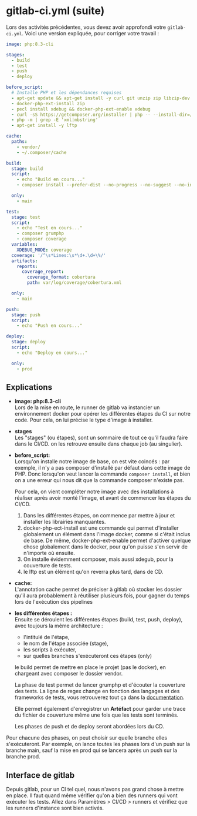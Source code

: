 # gitlab-ci.yml (suite)
Lors des activités précédentes, vous devez avoir approfondi votre `gitlab-ci.yml`. 
Voici une version expliquée, pour corriger votre travail :

```yaml
image: php:8.3-cli

stages:
  - build
  - test
  - push
  - deploy

before_script:
  # Installe PHP et les dépendances requises
  - apt-get update && apt-get install -y curl git unzip zip libzip-dev zlib1g-dev
  - docker-php-ext-install zip
  - pecl install xdebug && docker-php-ext-enable xdebug
  - curl -sS https://getcomposer.org/installer | php -- --install-dir=/usr/local/bin --filename=composer
  - php -m | grep -E 'xml|mbstring'
  - apt-get install -y lftp

cache:
  paths:
    - vendor/
    - ~/.composer/cache

build:
  stage: build
  script:
    - echo "Build en cours..."
    - composer install --prefer-dist --no-progress --no-suggest --no-interaction

  only:
    - main

test:
  stage: test
  script:
    - echo "Test en cours..."
    - composer grumphp
    - composer coverage
  variables:
    XDEBUG_MODE: coverage
  coverage: '/^\s*Lines:\s*\d+.\d+\%/'
  artifacts:
    reports:
      coverage_report:
        coverage_format: cobertura
        path: var/log/coverage/cobertura.xml

  only:
    - main

push:
  stage: push
  script:
    - echo "Push en cours..."

deploy:
  stage: deploy
  script:
    - echo "Deploy en cours..."

  only:
    - prod
```
## Explications
- **image: php:8.3-cli**  
  Lors de la mise en route, le runner de gitlab va instancier un environnement docker pour opérer les différentes étapes du CI sur notre code. Pour cela, on lui précise le type d'image à installer.

- **stages**  
  Les "stages" (ou étapes), sont un sommaire de tout ce qu'il faudra faire dans le CI/CD. on les retrouve ensuite dans chaque job (au singulier).

- **before_script:**  
  Lorsqu'on installe notre image de base, on est vite coincés : par exemple, il n'y a pas composer d'installé par défaut dans cette image de PHP. Donc lorsqu'on veut lancer la commande `composer install`, et bien on a une erreur qui nous dit que la commande composer n'existe pas.

  Pour cela, on vient compléter notre image avec des installations à réaliser après avoir monté l'image, et avant de commencer les étapes du CI/CD.

  1. Dans les différentes étapes, on commence par mettre à jour et installer les librairies manquantes.
  2. docker-php-ect-install est une commande qui permet d'installer globalement un élément dans l'image docker, comme si c'était inclus de base. De même, docker-php-ext-enable permet d'activer quelque chose globalement dans le docker, pour qu'on puisse s'en servir de n'importe où ensuite.
  3. On installe évidemment composer, mais aussi xdegub, pour la couverture de tests.
  4. le lftp est un élément qu'on reverra plus tard, dans de CD.

- **cache:**  
  L'annotation cache permet de préciser à gitlab où stocker les dossier qu'il aura probablement à réutiliser plusieurs fois, pour gagner du temps lors de l'exécution des pipelines

- **les différentes étapes :**  
  Ensuite se déroulent les différentes étapes (build, test, push, deploy), avec toujours la même architecture :
    - l'intitulé de l'étape,
    - le nom de l'étape associée (stage),
    - les scripts à exécuter,
    - sur quelles branches s'exécuteront ces étapes (only)

  le build permet de mettre en place le projet (pas le docker), en chargeant avec composer le dossier vendor.

  La phase de test permet de lancer grumphp et d'écouter la couverture des tests. La ligne de regex change en fonction des langages et des frameworks de tests, vous retrouverez tout ça dans la [documentation](https://docs.gitlab.com/ee/ci/testing/code_coverage.html).

  Elle permet également d'enregistrer un **Artéfact** pour garder une trace du fichier de couverture même une fois que les tests sont terminés.

  Les phases de push et de deploy seront abordées lors du CD.

Pour chacune des phases, on peut choisir sur quelle branche elles s'exécuteront. Par exemple, on lance toutes les phases lors d'un push sur la branche main, sauf la mise en prod qui se lancera après un push sur la branche prod.

## Interface de gitlab
Depuis gitlab, pour un CI tel quel, nous n'avons pas grand chose à mettre en place. Il faut quand même vérifier qu'on a bien des runners qui vont exécuter les tests.
Allez dans Paramètres > CI/CD > runners et vérifiez que les runners d'instance sont bien activés.